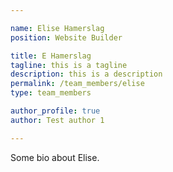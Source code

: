 ```yaml
---

name: Elise Hamerslag
position: Website Builder

title: E Hamerslag
tagline: this is a tagline
description: this is a description
permalink: /team_members/elise
type: team_members

author_profile: true
author: Test author 1

---
```


Some bio about Elise.